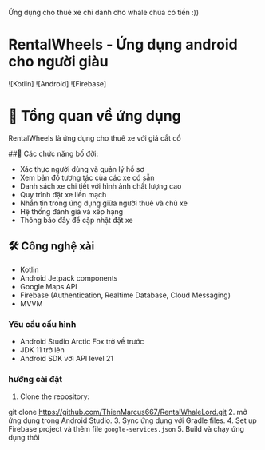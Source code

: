Ứng dụng cho thuê xe chỉ dành cho whale chúa có tiền :))
# RentalWheels - Ứng dụng android cho người giàu
![Kotlin]
![Android]
![Firebase]

# 🚗 Tổng quan về ứng dụng

RentalWheels là ứng dụng cho thuê xe với giá cắt cổ 

##🌟 Các chức năng bố đời:

- Xác thực người dùng và quản lý hồ sơ
- Xem bản đồ tương tác của các xe có sẵn
- Danh sách xe chi tiết với hình ảnh chất lượng cao
- Quy trình đặt xe liền mạch
- Nhắn tin trong ứng dụng giữa người thuê và chủ xe
- Hệ thống đánh giá và xếp hạng
- Thông báo đẩy để cập nhật đặt xe

## 🛠 Công nghệ xài

- Kotlin
- Android Jetpack components
- Google Maps API
- Firebase (Authentication, Realtime Database, Cloud Messaging)
- MVVM

### Yêu cầu cấu hình

- Android Studio Arctic Fox trở về trước
- JDK 11 trở lên
- Android SDK với API level 21

### hướng cài đặt

1. Clone the repository:

git clone https://github.com/ThienMarcus667/RentalWhaleLord.git
2. mở ứng dụng trong Android Studio.
3. Sync ứng dụng với Gradle files.
4. Set up Firebase project và thêm file `google-services.json`
5. Build và chạy ứng dụng thôi
